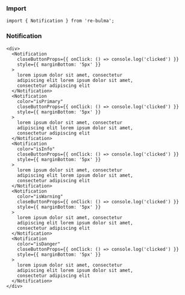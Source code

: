   ### Import
  
  `import { Notification } from 're-bulma';`
  
  ### Notification

    <div>
      <Notification
        closeButtonProps={{ onClick: () => console.log('clicked') }}
        style={{ marginBottom: '5px' }}
      >
        lorem ipsum dolor sit amet, consectetur
        adipiscing elit lorem ipsum dolor sit amet,
        consectetur adipiscing elit
      </Notification>
      <Notification
        color="isPrimary"
        closeButtonProps={{ onClick: () => console.log('clicked') }}
        style={{ marginBottom: '5px' }}
      >
        lorem ipsum dolor sit amet, consectetur
        adipiscing elit lorem ipsum dolor sit amet,
        consectetur adipiscing elit
      </Notification>
      <Notification
        color="isInfo"
        closeButtonProps={{ onClick: () => console.log('clicked') }}
        style={{ marginBottom: '5px' }}
      >
        lorem ipsum dolor sit amet, consectetur
        adipiscing elit lorem ipsum dolor sit amet,
        consectetur adipiscing elit
      </Notification>
      <Notification
        color="isWarning"
        closeButtonProps={{ onClick: () => console.log('clicked') }}
        style={{ marginBottom: '5px' }}
      >
        lorem ipsum dolor sit amet, consectetur
        adipiscing elit lorem ipsum dolor sit amet,
        consectetur adipiscing elit
      </Notification>
      <Notification
        color="isDanger"      
        closeButtonProps={{ onClick: () => console.log('clicked') }}
        style={{ marginBottom: '5px' }}
      >
        lorem ipsum dolor sit amet, consectetur
        adipiscing elit lorem ipsum dolor sit amet,
        consectetur adipiscing elit
      </Notification> 
    </div>
